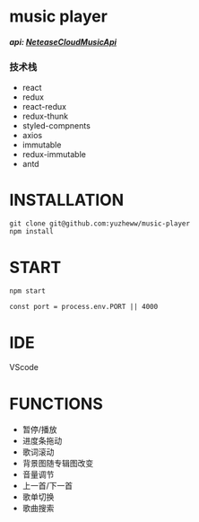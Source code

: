 # music player

##### api: [NeteaseCloudMusicApi](https://github.com/Binaryify/NeteaseCloudMusicApi)

### 技术栈

- react
- redux
- react-redux
- redux-thunk
- styled-compnents
- axios
- immutable
- redux-immutable
- antd

# INSTALLATION

    git clone git@github.com:yuzheww/music-player
    npm install

# START

    npm start

    const port = process.env.PORT || 4000

# IDE

VScode

# FUNCTIONS

- 暂停/播放
- 进度条拖动
- 歌词滚动
- 背景图随专辑图改变
- 音量调节
- 上一首/下一首
- 歌单切换
- 歌曲搜索
